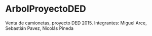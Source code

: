 # ArbolProyectoDED
Venta de camionetas, proyecto DED 2015. Integrantes: Miguel Arce, Sebastián Pavez, Nicolás Pineda
